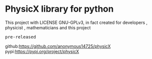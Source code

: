 # PhysicX library for python
This project with LICENSE GNU-GPLv3, in fact created for developers , physicist , mathematicians and this project
<pre>pre-released</pre>
github:https://github.com/anonymous14725/physicX
pypi:https://pypi.org/project/physicX
